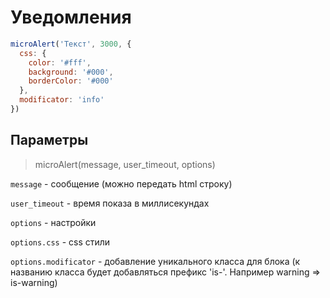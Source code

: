 # Уведомления

```js
microAlert('Текст', 3000, {
  css: {
    color: '#fff',
    background: '#000',
    borderColor: '#000'
  },
  modificator: 'info'
})
```

## Параметры

> microAlert(message, user_timeout, options)

`message` - сообщение (можно передать html строку)

`user_timeout` - время показа в миллисекундах

`options` -  настройки

`options.css` -  css стили

`options.modificator` - добавление уникального класса для блока (к названию класса будет добавляться префикс 'is-'. Например warning => is-warning)
